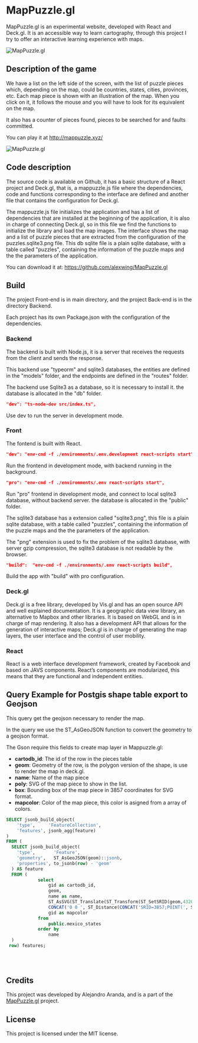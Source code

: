 # MapPuzzle.gl

MapPuzzle.gl is an experimental website, developed with React and Deck.gl. It is an accessible way to learn cartography, through this project I try to offer an interactive learning experience with maps.

![MapPuzzle.gl](http://mappuzzle.xyz/ogimage.jpg)

## Description of the game

We have a list on the left side of the screen, with the list of puzzle pieces which, depending on the map, could be countries, states, cities, provinces, etc. Each map piece is shown with an illustration of the map. When you click on it, it follows the mouse and you will have to look for its equivalent on the map.

It also has a counter of pieces found, pieces to be searched for and faults committed.

You can play it at http://mappuzzle.xyz/

![MapPuzzle.gl](http://mappuzzle.xyz/demoimage.jpg)

## Code description

The source code is available on Github, it has a basic structure of a React project and Deck.gl, that is, a mappuzzle.js file where the dependencies, code and functions corresponding to the interface are defined and another file that contains the configuration for Deck.gl.

The mappuzzle.js file initializes the application and has a list of dependencies that are installed at the beginning of the application, it is also in charge of connecting Deck.gl, so in this file we find the functions to initialize the library and load the map images. The interface shows the map and a list of puzzle pieces that are extracted from the configuration of the puzzles.sqlite3.png file.
This db sqlite file is a plain sqlite database, with a table called "puzzles", containing the information of the puzzle maps and the the parameters of the application.


You can download it at:
https://github.com/alexwing/MapPuzzle.gl


## Build

The project Front-end is in main directory, and the project Back-end is in the directory Backend.

Each project has its own Package.json with the configuration of the dependencies.

### Backend

The backend is built with Node.js, it is a server that receives the requests from the client and sends the response.

This backend use "typeorm" and sqlite3 databases, the entities are defined in the "models" folder, and the endpoints are defined in the "routes" folder.

The backend use Sqlite3 as a database, so it is necessary to install it. the database is allocated in the "db" folder.

```json
"dev": "ts-node-dev src/index.ts",
```
Use dev to run the server in development mode.

### Front

The fontend is built with React.

```json
"dev": "env-cmd -f ./environments/.env.development react-scripts start",
```
Run the frontend in development mode, with backend running in the background.

```json
"pro": "env-cmd -f ./environments/.env react-scripts start",
```
Run "pro" frontend in development mode, and connect to local sqlite3 database, without backend server. the database is allocated in the "public" folder.

The sqlite3 database has a extension called "sqlite3.png", this file is a plain sqlite database, with a table called "puzzles", containing the information of the puzzle maps and the the parameters of the application.

The "png" extension is used to fix the problem of the sqlite3 database, with server gzip compression, the sqlite3 database is not readable by the browser.
```json
"build":  "env-cmd -f ./environments/.env react-scripts build",
```
Build the app with "build" with pro configuration.

### Deck.gl

Deck.gl is a free library, developed by Vis.gl and has an open source API and well explained documentation. It is a geographic data view library, an alternative to Mapbox and other libraries. It is based on WebGL and is in charge of map rendering. It also has a development API that allows for the generation of interactive maps; Deck.gl is in charge of generating the map layers, the user interface and the control of user mobility.
### React

React is a web interface development framework, created by Facebook and based on JAVS components. React’s components are modularized, this means that they are functional and independent entities.

## Query Example for Postgis shape table export to Geojson

This query get the geojson necessary to render the map.

In the query we use the ST_AsGeoJSON function to convert the geometry to a geojson format.

The Gson require this fields to create map layer in Mappuzzle.gl:

- **cartodb_id**: The id of the row in the pieces table
- **geom**: Geometry of the row, is the polygon version of the shape, is use to render the map in deck.gl.
- **name**: Name of the map piece
- **poly**: SVG of the map piece to show in the list.
- **box**: Bounding box of the map piece in 3857 coordinates for SVG format.
- **mapcolor**: Color of the map piece, this color is asigned from a array of colors.

```sql
SELECT jsonb_build_object(
    'type',     'FeatureCollection',
    'features', jsonb_agg(feature)
)
FROM (
  SELECT jsonb_build_object(
    'type',       'Feature',
    'geometry',   ST_AsGeoJSON(geom)::jsonb,
    'properties', to_jsonb(row) - 'geom'
  ) AS feature
  FROM (	
 			select
				gid as cartodb_id,   		
				geom,
				name as name,
				ST_AsSVG(ST_Translate(ST_Transform(ST_SetSRID(geom,4326),3857),-ST_Xmin(ST_Transform(ST_SetSRID(geom,4326),3857)),-ST_YMax(ST_Transform(ST_SetSRID(geom,4326),3857)))) as poly,
				CONCAT('0 0 ', ST_Distance(CONCAT('SRID=3857;POINT(', ST_XMin(ST_Transform(ST_SetSRID(geom,4326), 3857)), ' 0)')::geometry, CONCAT('SRID=3857;POINT(', ST_XMax(ST_Transform(ST_SetSRID(geom,4326), 3857)), ' 0)')::geometry), ' ', ST_Distance(CONCAT('SRID=3857;POINT(0 ', ST_YMin(ST_Transform(ST_SetSRID(geom,4326), 3857)), ')')::geometry, CONCAT('SRID=3857;POINT(0 ', ST_YMax(ST_Transform(ST_SetSRID(geom,4326), 3857)), ')')::geometry)) as box,
				gid as mapcolor
			from
				public.mexico_states
			order by
				name 
  )
 row) features;
  
      
  
```
  
## Credits

This project was developed by Alejandro Aranda, and is a part of the [MapPuzzle.gl](http://mappuzzle.xyz/) project.

## License

This project is licensed under the MIT license.


